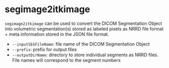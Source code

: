 # segimage2itkimage

`segimage2itkimage` can be used to convert the DICOM Segmentation Object into volumetric segmentation\(s\) stored as labeled pixels as NRRD file format + meta information stored in the JSON file format.

* `--inputSEGFileName`: file name of the DICOM Segmentation Object
* `--prefix`: prefix for output files
* `--outputDirName`: directory to store individual segments as NRRD files. File names will correspond to the segment numbers



